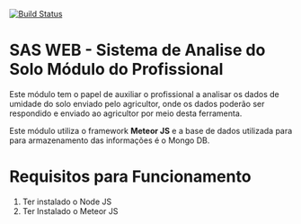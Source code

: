 [![Build Status](https://travis-ci.org/Silva01/sas.svg?branch=master)](https://travis-ci.org/Silva01/sas)

# SAS WEB - Sistema de Analise do Solo Módulo do Profissional #

Este módulo tem o papel de auxiliar o profissional a analisar os dados de umidade do solo enviado pelo agricultor, onde os dados poderão ser respondido e enviado ao agricultor por meio desta ferramenta.

Este módulo utiliza o framework **Meteor JS** e a base de dados utilizada para para armazenamento das informações é o Mongo DB.

# Requisitos para Funcionamento #

1. Ter instalado o Node JS
2. Ter Instalado o Meteor JS
